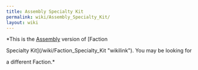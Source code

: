 ```yaml
---
title: Assembly Specialty Kit
permalink: wiki/Assembly_Specialty_Kit/
layout: wiki
---
```


*This is the [Assembly](/wiki/Assembly "wikilink") version of [Faction
Specialty Kit](/wiki/Faction_Specialty_Kit "wikilink"). You may be looking for
a different Faction.*
